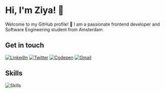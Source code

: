 # Hi, I'm Ziya! 👋

Welcome to my GitHub profile! 🌟
I am a passionate frontend developer and Software Engineering student from Amsterdam

## Get in touch
[![LinkedIn](https://skillicons.dev/icons?i=linkedin)](https://www.linkedin.com/in/ziyasensoy)
[![Twitter](https://skillicons.dev/icons?i=twitter)](https://x.com/ziyasensoy)
[![Codepen](https://skillicons.dev/icons?i=codepen)](https://codepen.com/ziyasensoy)
[![Gmail](https://skillicons.dev/icons?i=gmail)](mailto:zcsensoy@gmail.com)

## Skills
![Skills](https://skillicons.dev/icons?i=js,ts,react,vite,html,css,bootstrap,tailwind,sass,wordpress,mysql,git,figma)


